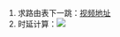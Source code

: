 1. 求路由表下一跳：[视频地址](https://www.bilibili.com/video/BV1X8411a7jS?p=3&vd_source=2ca8fcf72d5de36afbf51b025f036126)
2. 时延计算：![](Pasted%20image%2020240620104815.png)
